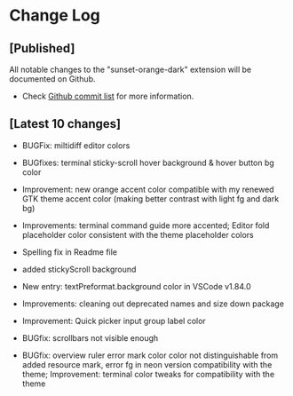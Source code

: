 # Change Log

## [Published]

All notable changes to the "sunset-orange-dark" extension will be documented on Github.

- Check [Github commit list](https://github.com/thekomer/Sunset-orange-VSCode-theme/commits/master) for more information.

## [Latest 10 changes]

- BUGFix: miltidiff editor colors

- BUGfixes: terminal sticky-scroll hover background & hover button bg color

- Improvement: new orange accent color compatible with my renewed GTK theme accent color (making better contrast with light fg and dark bg)

- Improvements: terminal command guide more accented; Editor fold placeholder color consistent with the theme placeholder colors

- Spelling fix in Readme file

- added stickyScroll background

- New entry: textPreformat.background color in VSCode v1.84.0

- Improvements: cleaning out deprecated names and size down package

- Improvement: Quick picker input group label color

- BUGfix: scrollbars not visible enough

- BUGfix: overview ruler error mark color color not distinguishable from added resource mark, error fg in neon version compatibility with the theme; Improvement: terminal color tweaks for compatibility with the theme
